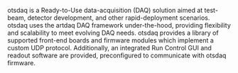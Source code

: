 otsdaq is a Ready-to-Use data-acquisition (DAQ) solution aimed at test-beam, detector development, and other rapid-deployment scenarios. otsdaq uses the artdaq DAQ framework under-the-hood, providing flexibility and scalability to meet evolving DAQ needs. otsdaq provides a library of supported front-end boards and firmware modules which implement a custom UDP protocol. Additionally, an integrated Run Control GUI and readout software are provided, preconfigured to communicate with otsdaq firmware. 
